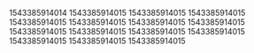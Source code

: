 1543385914014
1543385914015
1543385914015
1543385914015
1543385914015
1543385914015
1543385914015
1543385914015
1543385914015
1543385914015
1543385914015
1543385914015
1543385914015
1543385914015
1543385914015